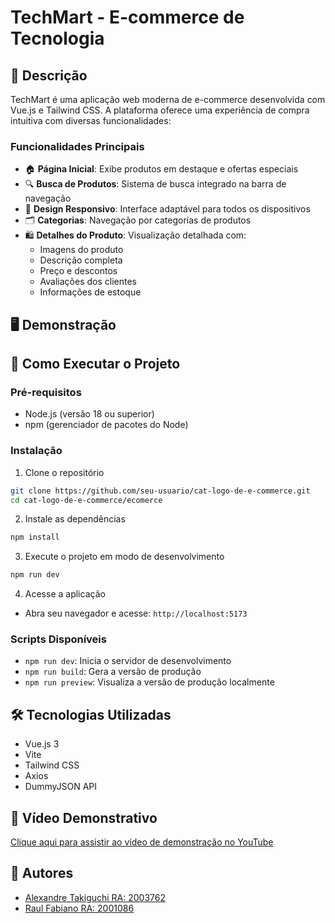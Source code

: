 # TechMart - E-commerce de Tecnologia

## 📝 Descrição
TechMart é uma aplicação web moderna de e-commerce desenvolvida com Vue.js e Tailwind CSS. A plataforma oferece uma experiência de compra intuitiva com diversas funcionalidades:

### Funcionalidades Principais
- 🏠 **Página Inicial**: Exibe produtos em destaque e ofertas especiais
- 🔍 **Busca de Produtos**: Sistema de busca integrado na barra de navegação
- 📱 **Design Responsivo**: Interface adaptável para todos os dispositivos
- 🗂️ **Categorias**: Navegação por categorias de produtos
- 🛍️ **Detalhes do Produto**: Visualização detalhada com:
  - Imagens do produto
  - Descrição completa
  - Preço e descontos
  - Avaliações dos clientes
  - Informações de estoque

## 🖥️ Demonstração


## 🚀 Como Executar o Projeto

### Pré-requisitos
- Node.js (versão 18 ou superior)
- npm (gerenciador de pacotes do Node)

### Instalação

1. Clone o repositório
```bash
git clone https://github.com/seu-usuario/cat-logo-de-e-commerce.git
cd cat-logo-de-e-commerce/ecomerce
```

2. Instale as dependências
```bash
npm install
```

3. Execute o projeto em modo de desenvolvimento
```bash
npm run dev
```

4. Acesse a aplicação
- Abra seu navegador e acesse: `http://localhost:5173`

### Scripts Disponíveis
- `npm run dev`: Inicia o servidor de desenvolvimento
- `npm run build`: Gera a versão de produção
- `npm run preview`: Visualiza a versão de produção localmente

## 🛠️ Tecnologias Utilizadas
- Vue.js 3
- Vite
- Tailwind CSS
- Axios
- DummyJSON API

## 🎥 Vídeo Demonstrativo
[Clique aqui para assistir ao vídeo de demonstração no YouTube](https://youtu.be/Mnvc9MIh2ig)

## 👥 Autores
- [Alexandre Takiguchi RA: 2003762](https://github.com/takiguchii)
- [Raul Fabiano RA: 2001086](https://github.com/Racx-DEV)


